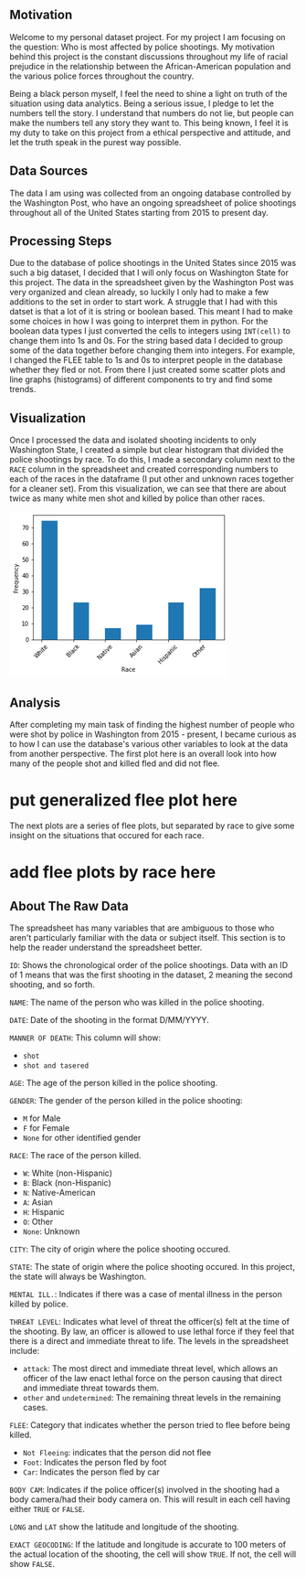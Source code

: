 ## Motivation
Welcome to my personal dataset project. For my project I am focusing on the question: Who is most affected by police shootings. My motivation behind this project is the 
constant discussions throughout my life of racial prejudice in the relationship between the African-American population and the various police forces throughout the country.

Being a black person myself, I feel the need to shine a light on truth of the situation using data analytics. Being a serious issue, I pledge to let the numbers tell the story. I understand that numbers do not lie, but people can make the numbers tell any story they want to. This being known, I feel it is my duty to take on this project from a ethical perspective and attitude, and let the truth speak in the purest way possible. 

## Data Sources
The data I am using was collected from an ongoing database controlled by the Washington Post, who have an ongoing spreadsheet of police shootings throughout all of the United States starting from 2015 to present day. 

## Processing Steps
Due to the database of police shootings in the United States since 2015 was such a big dataset, I decided that I will only focus on Washington State for this project. The data in the spreadsheet given by the Washington Post was very organized and clean already, so luckily I only had to make a few additions to the set in order to start work. A struggle that I had with this datset is that a lot of it is string or boolean based. This meant I had to make some choices in how I was going to interpret them in python. For the boolean data types I just converted the cells to integers using `INT(cell)` to change them into 1s and 0s. For the string based data I decided to group some of the data together before changing them into integers. For example, I changed the FLEE table to 1s and 0s to interpret people in the database whether they fled or not. From there I just created some scatter plots and line graphs (histograms) of different components to try and find some trends. 

## Visualization
Once I processed the data and isolated shooting incidents to only Washington State, I created a simple but clear histogram that divided the police shootings by race. To do this, I made a secondary column next to the `RACE` column in the spreadsheet and created corresponding numbers to each of the races in the dataframe (I put other and unknown races together for a cleaner set). From this visualization, we can see that there are about twice as many white men shot and killed by police than other races.

![](Visualization.png)

## Analysis
After completing my main task of finding the highest number of people who were shot by police in Washington from 2015 - present, I became curious as to how I can use the database's various other variables to look at the data from another perspective. The first plot here is an overall look into how many of the people shot and killed fled and did not flee. 

# put generalized flee plot here

The next plots are a series of flee plots, but separated by race to give some insight on the situations that occured for each race. 

# add flee plots by race here



## About The Raw Data
The spreadsheet has many variables that are ambiguous to those who aren't particularly familiar with the data or subject itself. This section is to help the reader understand the spreadsheet better.

`ID`: Shows the chronological order of the police shootings. Data with an ID of 1 means that was the first shooting in the dataset, 2 meaning the second shooting, and so forth.

`NAME`: The name of the person who was killed in the police shooting.

`DATE`: Date of the shooting in the format D/MM/YYYY.

`MANNER OF DEATH`: This column will show:
- `shot`
- `shot and tasered`

`AGE`: The age of the person killed in the police shooting.

`GENDER`: The gender of the person killed in the police shooting:
- `M` for Male 
- `F` for Female
- `None` for other identified gender

`RACE`: The race of the person killed.  
- `W`: White (non-Hispanic)
- `B`: Black (non-Hispanic)
- `N`: Native-American
- `A`: Asian
- `H`: Hispanic
- `O`: Other
- `None`: Unknown

`CITY`: The city of origin where the police shooting occured.

`STATE`: The state of origin where the police shooting occured. In this project, the state will always be Washington.

`MENTAL ILL.`: Indicates if there was a case of mental illness in the person killed by police.

`THREAT LEVEL`: Indicates what level of threat the officer(s) felt at the time of the shooting. By law, an officer is allowed to use lethal force if they feel that there is a direct and immediate threat to life. The levels in the spreadsheet include:
- `attack`: The most direct and immediate threat level, which allows an officer of the law enact lethal force on the person causing that direct and immediate threat towards them. 
- `other` and `undetermined`: The remaining threat levels in the remaining cases. 

`FLEE`: Category that indicates whether the person tried to flee before being killed. 
- `Not Fleeing`: indicates that the person did not flee
- `Foot`: Indicates the person fled by foot
- `Car`: Indicates the person fled by car

`BODY CAM`: Indicates if the police officer(s) involved in the shooting had a body camera/had their body camera on. This will result in each cell having either `TRUE` or `FALSE`.

`LONG` and `LAT` show the latitude and longitude of the shooting.

`EXACT GEOCODING`: If the latitude and longitude is accurate to 100 meters of the actual location of the shooting, the cell will show `TRUE`. If not, the cell will show `FALSE`. 

